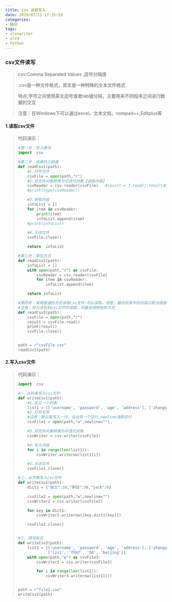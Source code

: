 ```yaml
---
title: csv 读取写入
date: 2019/07/11 17:15:53
categories: 
- 随记
tags: 
- xlsxwriter
- xlrd
- Python
---
```


### csv文件读写

> csv:Comma Separated Values ,逗号分隔值
>
> .csv是一种文件格式，其实是一种特殊的文本文件格式
>
> 特点;字符之间使用英文逗号或者tab键分隔，主要用来不同程序之间进行数据的交互
>
> 注意：在Windows下可以通过excel，文本文档，notepad++,Editplus等

#### 1.读取csv文件

> 代码演示：
>
> ```python
> #第一步：导入模块
> import  csv
> 
> #第二步：经典的三部曲
> def readCsv1(path):
>     #1.打开文件
>     csvFile = open(path,"r")
>     #2.将文件对象转换为可迭代对象【读取内容】
>     csvReader = csv.reader(csvFile)   #result = f.read(),result本身就是文件中的内容
>     #print(type(csvReader))
> 
>     #3.获取内容
>     infoList = []
>     for item in csvReader:
>         print(item)
>         infoList.append(item)
>     #print(infoList)
> 
>     #4.关闭文件
>     csvFile.close()
> 
>     return  infoList
> 
> #第三步：简写方式
> def readCsv2(path):
>     infoList = []
>     with open(path,"r") as csvFile:
>         csvReader = csv.reader(csvFile)
>         for item in csvReader:
>             infoList.append(item)
> 
>     return infoList
> 
> #第四步：采用普通的方式读取csv文件:可以读取，但是，最终将其中的内容只是当做普通的文本读取出来
> #注意：但凡涉及到csv文件的读取，尽量采用特有的方式
> def readCsv3(path):
>     csvFile = open(path,"r")
>     result = csvFile.read()
>     print(result)
>     csvFile.close()
> 
> 
> path = r"csvFile.csv"
> readCsv3(path)
> ```

#### 2.写入csv文件

> 代码演示：
>
> ```python
> import  csv
> 
> #一.从列表写入csv文件
> def writeCsv1(path):
>     #1.定义一个列表
>     list1 = [['username', 'password', 'age', 'address'], ['zhangsan', 'abc123', '534', 'china'], ['lisi', 'fhhf', '56', 'beijing']]
>     #2.打开文件
>     #注意：默认每写入一行，会出现一个空行,newline消除空行
>     csvFile1 = open(path,"w",newline="")
> 
>     #3.将文件对象转换为可迭代对象
>     csvWriter = csv.writer(csvFile1)
> 
>     #4.写入内容
>     for i in range(len(list1)):
>         csvWriter.writerow(list1[i])
> 
>     #5.关闭文件
>     csvFile1.close()
> 
> #二、从字典写入csv文件
> def writeCsv2(path):
>     dict1 = {"张三":10,"李四":36,"jack":6}
> 
>     csvFile2 = open(path,"w",newline="")
>     csvWriter2 = csv.writer(csvFile2)
> 
>     for key in dict1:
>         csvWriter2.writerow([key,dict1[key]])
> 
>     csvFile2.close()
> 
> 
> #三、简写形式
> def writeCsv3(path):
>     list1 = [['username', 'password', 'age', 'address'], ['zhangsan', 'abc123', '534', 'china'],
>              ['lisi', 'fhhf', '56', 'beijing']]
>     with open(path,"w") as csvFile3:
>         csvWriter3 = csv.writer(csvFile3)
> 
>         for i in range(len(list1)):
>             csvWriter3.writerow(list1[i])
> 
> 
> path = r"file2.csv"
> writeCsv2(path)
> ```

### 